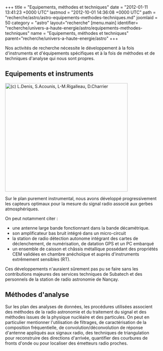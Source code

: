 +++
title = "Equipements, méthodes et techniques"
date = "2012-01-11 13:41:23 +0000 UTC"
lastmod = "2012-10-01 14:36:08 +0000 UTC"
path = "recherche/astro/astro-equipements-methodes-techniques.md"
joomlaid = 50
category = "astro"
layout="recherche"
[menu.main]
  identifier= "recherche/univers-a-haute-energie/astro/equipements-methodes-techniques"
  name = "Equipements, méthodes et techniques"
  parent="recherche/univers-a-haute-energie/astro"
+++
<p>Nos activités de recherche nécessite le développement à la fois d'instruments et d'équipements spécifiques et à la fois de méthodes et de techniques d'analyse qui nous sont propres.</p>
<h2>Equipements et instruments</h2>
<p><img title="(c) L.Denis, S.Acounis, L-M.Rigalleau, D.Charrier" alt="(c) L.Denis, S.Acounis, L-M.Rigalleau, D.Charrier" src="images/Recherche/Astro/Instrument.png" height="353" width="400"/></p>
<p>Sur le plan purement instrumental, nous avons développé progressivement les capteurs optimaux pour la mesure du signal radio associé aux gerbes atmosphériques.</p>
<p>On peut notamment citer :</p>
<ul>
<li>une antenne large bande fonctionnant dans la bande décamétrique.</li>
<li>son amplificateur bas bruit intégré dans un micro-circuit</li>
<li>la station de radio détection autonome intégrant des cartes de déclenchement, de numérisation, de datation GPS et un PC embarqué</li>
<li>un ensemble de caisson et châssis métallique possédant des propriétés CEM validées en chambre anéchoïque et auprès d'instruments extrêmement sensibles (RT).</li>
</ul>
<p>Ces développements n'auraient sûrement pas pu se faire sans les contributions majeures des services techniques de Subatech et des personnels de la station de radio astronomie de Nançay.</p>
<h2>Méthodes d'analyse</h2>
<p>Sur les plan des analyses de données, les procédures utilisées associent des méthodes de la radio astronomie et du traitement du signal et des méthodes issues de la physique nucléaire et des particules. On peut en particulier mentionner l'utilisation de filtrages, de caractérisation de la composition fréquentielle, de convolution/déconvolution de réponse d'antenne appliqués aux signaux radio, des techniques de triangulation pour reconstruire des directions d'arrivée, quantifier des courbures de fronts d'onde ou pour localiser des émetteurs radio proches. </p>